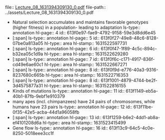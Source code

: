 file:: [Lecture_08_1631394309130_0.pdf](../assets/Lecture_08_1631394309130_0.pdf)
file-path:: ../assets/Lecture_08_1631394309130_0.pdf

- Natural selection accumulates and maintains favorable genotypes (higher fitness) in a population- leading to adaptation
  ls-type:: annotation
  hl-page:: 4
  id:: 613f0e97-fae9-4792-9158-59e3d8dd6e45
- [:span]
  ls-type:: annotation
  hl-page:: 5
  id:: 613f0f27-49e8-48c6-8128-07be0a813a05
  hl-type:: area
  hl-stamp:: 1631522597731
- [:span]
  ls-type:: annotation
  hl-page:: 6
  id:: 613f0f47-1f89-4c5c-894c-b32ea05c1d9a
  hl-type:: area
  hl-stamp:: 1631522629280
- [:span]
  ls-type:: annotation
  hl-page:: 7
  id:: 613f0f6c-c171-4917-836f-cd49e6ae60c1
  hl-type:: area
  hl-stamp:: 1631522667271
- [:span]
  ls-type:: annotation
  hl-page:: 8
  id:: 613f0f9d-e776-40a3-9316-8237680c665b
  hl-type:: area
  hl-stamp:: 1631522716353
- [:span]
  ls-type:: annotation
  hl-page:: 8
  id:: 613f1001-4879-4744-be2f-3d4575877a31
  hl-type:: area
  hl-stamp:: 1631522816155
- Kinds of mutations
  ls-type:: annotation
  hl-page:: 11
  id:: 613f1149-eb5a-40b1-87fb-9ebf1e910379
- many apes (incl. chimpanzees) have 24 pairs of chromosomes, while humans have 23 pairs
  ls-type:: annotation
  hl-page:: 12
  id:: 613f11be-0f35-42e5-acba-44d1a96058fb
- [:span]
  ls-type:: annotation
  hl-page:: 13
  id:: 613f1259-b6e2-4dd1-ab8a-ef4101208d6a
  hl-type:: area
  hl-stamp:: 1631523415499
- Gene flow
  ls-type:: annotation
  hl-page:: 16
  id:: 613f13c9-64c5-4c0e-8250-5018eee3cc1f